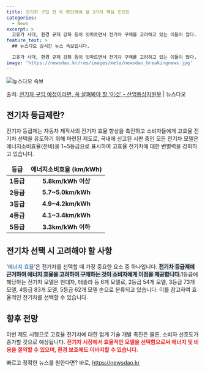 ```yaml
---
title: 전기차 구입 전 꼭 확인해야 할 3가지 핵심 포인트
categories:
  - News
excerpt: >
  고유가 시대, 환경 규제 강화 등이 잇따르면서 전기차 구매를 고려하고 있는 이들이 많다. 국산차와 수입차를 …
feature_text: >
  ## 뉴스다오 실시간 뉴스 속보입니다.

  고유가 시대, 환경 규제 강화 등이 잇따르면서 전기차 구매를 고려하고 있는 이들이 많다. 국산차와 수입차를 …
image: 'https://newsdao.kr/res/images/meta/newsdao_breakingnews.jpg'
---
```


![뉴스다오 속보](https://newsdao.kr/res/images/meta/newsdao_breakingnews.jpg)

<p>출처: <a href="https://newsdao.kr/3727" rel="dofollow">전기차 구입 예정이라면, 꼭 살펴봐야 할 ‘이것’ - 산업통상자원부</a> | 뉴스다오</p>

<h2 data-ke-size="size26">전기차 등급제란?</h2>
<p data-ke-size="size16">전기차 등급제는 자동차 제작사의 전기차 효율 향상을 촉진하고 소비자들에게 고효율 전기차 선택을 유도하기 위해 마련된 제도로, 국내에 신고된 시판 중인 모든 전기차 모델은 에너지소비효율(전비)을 1~5등급으로 표시하여 고효율 전기차에 대한 변별력을 강화하고 있습니다.</p>
<table>
	<thead>
		<tr>
			<td style="text-align: center; height: 17px;"><b>등급</b></td>
			<td style="text-align: center; height: 17px;"><b>에너지소비효율 (km/kWh)</b></td>
		</tr>
	</thead>
	<tbody>
		<tr>
			<td style="text-align: center; height: 17px;"><b>1등급</b></td>
			<td style="text-align: center; height: 17px;"><b>5.8km/kWh 이상</b></td>
		</tr>
		<tr>
			<td style="text-align: center; height: 17px;"><b>2등급</b></td>
			<td style="text-align: center; height: 17px;"><b>5.7~5.0km/kWh</b></td>
		</tr>
		<tr>
			<td style="text-align: center; height: 17px;"><b>3등급</b></td>
			<td style="text-align: center; height: 17px;"><b>4.9~4.2km/kWh</b></td>
		</tr>
		<tr>
			<td style="text-align: center; height: 17px;"><b>4등급</b></td>
			<td style="text-align: center; height: 17px;"><b>4.1~3.4km/kWh</b></td>
		</tr>
		<tr>
			<td style="text-align: center; height: 17px;"><b>5등급</b></td>
			<td style="text-align: center; height: 17px;"><b>3.3km/kWh 이하</b></td>
		</tr>
	</tbody>
</table>

<h2 data-ke-size="size26">전기차 선택 시 고려해야 할 사항</h2>
<p data-ke-size="size16">‘<span style="color: #1a5490;">에너지 효율</span>’은 전기차를 선택할 때 가장 중요한 요소 중 하나입니다. <b><span style="background-color: #21538527;">전기차 등급제에 근거하여 에너지 효율을 고려하여 구매하는 것이 소비자에게 이점을 제공합니다.</span></b>1등급에 해당하는 전기차 모델은 현대차, 테슬라 등 6개 모델로, 2등급 54개 모델, 3등급 73개 모델, 4등급 83개 모델, 5등급 62개 모델 순으로 분류되고 있습니다. 이를 참고하여 효율적인 전기차를 선택할 수 있습니다.</p>

<h2 data-ke-size="size26">향후 전망</h2>
<p data-ke-size="size16">이번 제도 시행으로 고효율 전기차에 대한 업계 기술 개발 촉진은 물론, 소비자 선호도가 증가할 것으로 예상됩니다. <b><span style="color: #ee2323;">전기차 시장에서 효율적인 모델을 선택함으로써 에너지 및 비용을 절약할 수 있으며, 환경 보호에도 이바지할 수 있습니다.</span></b></p>
 

빠르고 정확한 뉴스를 원한다면? 바로, <a href="https://newsdao.kr" rel="dofollow">https://newsdao.kr</a>


